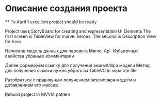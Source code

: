 # Описание создания проекта
** To April 1 excellent project should be ready


Project uses StoryBoard for creating and representation UI Elements
The first screen is TableView for marvel heroes,
The second is Description View for hero

Написана модель данных для парсинга Marvel Api. Избыточные свойства убраны в комментарии

Далее формируем ссылку для получения экземпляра модели
Метод для получения ссылки нужно убрать из TableVC in separate file

Разобраться с правильным получением экземпляра модели и добавлением его массив.


Rebuild project in MVVM pattern 
